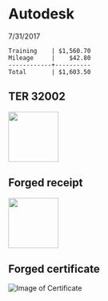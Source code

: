 # Autodesk
7/31/2017
```
Training    | $1,560.70
Mileage     |    $42.80
------------+----------
Total       | $1,603.50
```

## TER 32002
<img src="https://oakstreetfalls.github.io/Evidence/Travel%20Expense%20Reimbursements/2017-07-31%20TER%20C%20SanAntonio%20AutoDesk%2032002.pdf" width="100" height="100">

## Forged receipt
<img src="https://oakstreetfalls.github.io/Analysis/Autodesk/2017-07-31%20TER%2032002%20Autodesk%20Receipt.jpg" width="100" height="100">

## Forged certificate
![Image of Certificate](https://oakstreetfalls.github.io/Analysis/Autodesk/2017-07-31%20TER%2032002%20C%20Autodesk%20Certificate.jpg "Certificate")
